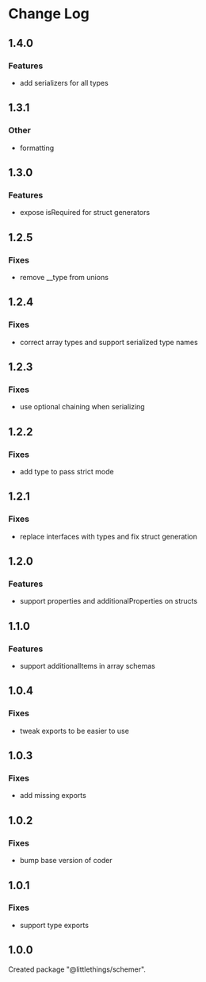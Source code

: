 # Change Log

## 1.4.0

### Features

- add serializers for all types


## 1.3.1

### Other

- formatting


## 1.3.0

### Features

- expose isRequired for struct generators


## 1.2.5

### Fixes

- remove __type from unions


## 1.2.4

### Fixes

- correct array types and support serialized type names


## 1.2.3

### Fixes

- use optional chaining when serializing


## 1.2.2

### Fixes

- add type to pass strict mode


## 1.2.1

### Fixes

- replace interfaces with types and fix struct generation


## 1.2.0

### Features

- support properties and additionalProperties on structs


## 1.1.0

### Features

- support additionalItems in array schemas


## 1.0.4

### Fixes

- tweak exports to be easier to use


## 1.0.3

### Fixes

- add missing exports


## 1.0.2

### Fixes

- bump base version of coder


## 1.0.1

### Fixes

- support type exports


## 1.0.0

Created package "@littlethings/schemer".


